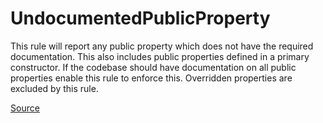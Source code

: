 # UndocumentedPublicProperty

This rule will report any public property which does not have the required documentation.
This also includes public properties defined in a primary constructor.
If the codebase should have documentation on all public properties enable this rule to enforce this.
Overridden properties are excluded by this rule.


[Source](https://detekt.github.io/detekt/comments.html#undocumentedpublicproperty)
